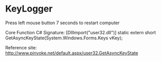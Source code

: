 # KeyLogger
Press left mouse button 7 seconds to restart computer

Core Function
C# Signature:
[DllImport("user32.dll")]
static extern short GetAsyncKeyState(System.Windows.Forms.Keys vKey); 


Reference site:
http://www.pinvoke.net/default.aspx/user32.GetAsyncKeyState
